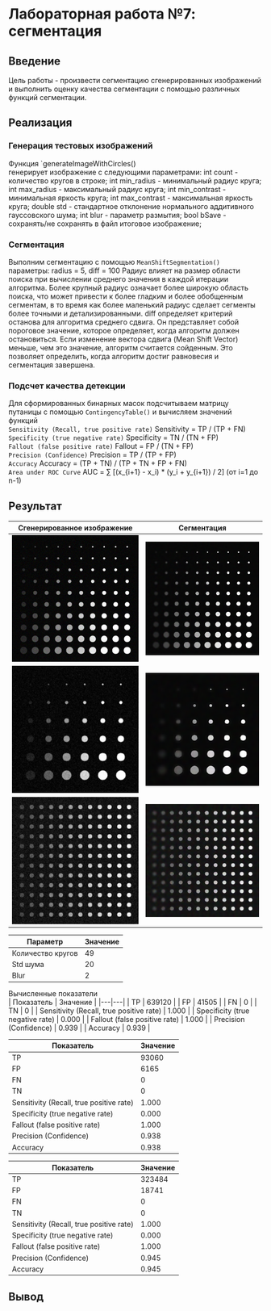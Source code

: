 # Лабораторная работа №7: сегментация

## Введение
Цель работы - произвести сегментацию сгенерированных изображений и выполнить оценку качества сегментации с помощью различных функций сегментации.


## Реализация

### Генерация тестовых изображений
Функция `generateImageWithCircles()  
генерирует изображение с следующими параметрами:
int count - количество кругов в строке;
int min_radius - минимальный радиус круга;
int max_radius - максимальный радиус круга;
int min_contrast - минимальная яркость круга;
int max_contrast - максимальная яркость круга;
double std - стандартное отклонение нормального аддитивного гауссовского шума;
int blur - параметр размытия;
 bool bSave - сохранять/не сохранять в файл итоговое изображение;

### Сегментация
Выполним сегментацию с помощью `MeanShiftSegmentation()` параметры: radius = 5, diff = 100
Радиус влияет на размер области поиска при вычислении среднего значения в каждой итерации алгоритма. Более крупный радиус означает более широкую область поиска, что может привести к более гладким и более обобщенным сегментам, в то время как более маленький радиус сделает сегменты более точными и детализированными.
diff определяет критерий останова для алгоритма среднего сдвига. Он представляет собой пороговое значение, которое определяет, когда алгоритм должен остановиться. Если изменение вектора сдвига (Mean Shift Vector) меньше, чем это значение, алгоритм считается сойденным. Это позволяет определить, когда алгоритм достиг равновесия и сегментация завершена.


### Подсчет качества детекции
Для сформированных бинарных масок подсчитываем матрицу путаницы с помощью `ContingencyTable()` и вычисляем значений функций \
`Sensitivity (Recall, true positive rate)` Sensitivity = TP / (TP + FN) \
`Specificity (true negative rate)` Specificity = TN / (TN + FP) \
`Fallout (false positive rate)` Fallout = FP / (TN + FP) \
`Precision (Confidence)` Precision = TP / (TP + FP) \
`Accuracy` Accuracy = (TP + TN) / (TP + TN + FP + FN) \
`Area under ROC Curve` AUC = ∑ [(x_{i+1} - x_i) * (y_i + y_{i+1}) / 2] (от i=1 до n-1)

## Результат

| Сгенерированное изображение | Сегментация |
|----------------------|------------|
| ![](https://github.com/zhuzzzhha/misis2024s-21-03-zhukova-a-v/blob/main/images/lab_1/gr_truth_image0.png) | ![](https://github.com/zhuzzzhha/misis2024s-21-03-zhukova-a-v/blob/main/images/lab_1/segmented_image1.png) |
|![](https://github.com/zhuzzzhha/misis2024s-21-03-zhukova-a-v/blob/main/images/lab_1/gr_truth_image2.png) | ![](https://github.com/zhuzzzhha/misis2024s-21-03-zhukova-a-v/blob/main/images/lab_1/segmented_image3.png) |
|![](https://github.com/zhuzzzhha/misis2024s-21-03-zhukova-a-v/blob/main/images/lab_1/gr_truth_image4.png) | ![](https://github.com/zhuzzzhha/misis2024s-21-03-zhukova-a-v/blob/main/images/lab_1/segmented_image4.png) |

| Параметр | Значение |
|---|---|
| Количество кругов | 49 |
| Std шума | 20 |
| Blur | 2 |

Вычисленные показатели \
| Показатель | Значение |
|---|---|
| TP | 639120 |
| FP | 41505 |
| FN | 0 |
| TN | 0 |
| Sensitivity (Recall, true positive rate) | 1.000 |
| Specificity (true negative rate) | 0.000 |
| Fallout (false positive rate) | 1.000 |
| Precision (Confidence) | 0.939 |
| Accuracy | 0.939 |

| Показатель | Значение |
|---|---|
| TP | 93060 |
| FP | 6165 |
| FN | 0 |
| TN | 0 |
| Sensitivity (Recall, true positive rate) | 1.000 |
| Specificity (true negative rate) | 0.000 |
| Fallout (false positive rate) | 1.000 |
| Precision (Confidence) | 0.938 |
| Accuracy | 0.938 |

| Показатель | Значение |
|---|---|
| TP | 323484 |
| FP | 18741 |
| FN | 0 |
| TN | 0 |
| Sensitivity (Recall, true positive rate) | 1.000 |
| Specificity (true negative rate) | 0.000 |
| Fallout (false positive rate) | 1.000 |
| Precision (Confidence) | 0.945 |
| Accuracy | 0.945 |


## Вывод
